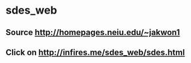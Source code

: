 # sdes_web

## Source http://homepages.neiu.edu/~jakwon1

## Click on http://infires.me/sdes_web/sdes.html
